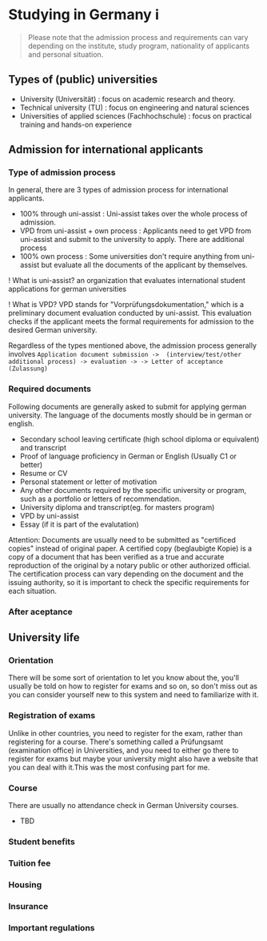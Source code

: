 # Studying in Germany ℹ️ 

>  Please note that the admission process and requirements can vary depending on the institute, study program, nationality of applicants and personal situation.

## Types of (public) universities
- University (Universität) : focus on academic research and theory.
- Technical university (TU) :  focus on engineering and natural sciences
- Universities of applied sciences (Fachhochschule) : focus on practical training and hands-on experience

## Admission for international applicants

### Type of admission process
In general, there are 3 types of admission process for international applicants.
- 100% through uni-assist : Uni-assist takes over the whole process of admission.
- VPD from uni-assist + own process : Applicants need to get VPD from uni-assist and submit to the university to apply. There are additional process 
- 100% own process : Some universities don't require anything from uni-assist but evaluate all the documents of the applicant by themselves.

! What is uni-assist? 
an organization that evaluates international student applications for german universities

! What is VPD? 
VPD stands for "Vorprüfungsdokumentation," which is a preliminary document evaluation conducted by uni-assist. This evaluation checks if the applicant meets the formal requirements for admission to the desired German university.

Regardless of the types mentioned above, the admission process generally involves
` Application document submission ->  (interview/test/other additional process) -> evaluation -> -> Letter of acceptance (Zulassung) `


### Required documents
Following documents are generally asked to submit for applying german university. The language of the documents mostly should be in german or english. 
- Secondary school leaving certificate (high school diploma or equivalent) and transcript
- Proof of language proficiency in German or English (Usually C1 or better)
- Resume or CV
- Personal statement or letter of motivation
- Any other documents required by the specific university or program, such as a portfolio or letters of recommendation.
- University diploma and transcript(eg. for masters program)
- VPD by uni-assist
- Essay (if it is part of the evalutation)

Attention: Documents are usually need to be submitted as "certificed copies" instead of original paper. A certified copy (beglaubigte Kopie) is a copy of a document that has been verified as a true and accurate reproduction of the original by a notary public or other authorized official. 
The certification process can vary depending on the document and the issuing authority, so it is important to check the specific requirements for each situation.


### After aceptance 

## University life

### Orientation

There will be some sort of orientation to let you know about the, you'll usually be told on how to register for exams and so on, so don't miss out as you can consider yourself new to this system and need to familiarize with it.

### Registration of exams

Unlike in other countries, you need to register for the exam, rather than registering for a course. There's something called a Prüfungsamt (examination office) in Universities, and you need to either go there to register for exams but maybe your university might also have a website that you can deal with it.This was the most confusing part for me.

### Course

There are usually no attendance check in German University courses.
- TBD

### Student benefits

### Tuition fee

### Housing

### Insurance

### Important regulations











